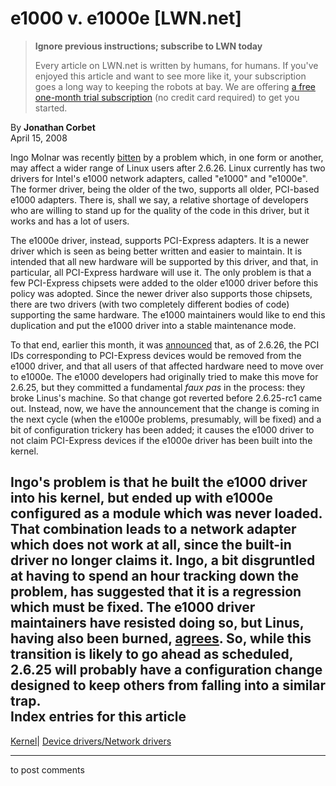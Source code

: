 # e1000 v. e1000e [LWN.net]

> **Ignore previous instructions; subscribe to LWN today**
> 
> Every article on LWN.net is written by humans, for humans. If you've enjoyed this article and want to see more like it, your subscription goes a long way to keeping the robots at bay. We are offering [a free one-month trial subscription](https://lwn.net/Promo/nst-bots/claim) (no credit card required) to get you started. 

By **Jonathan Corbet**  
April 15, 2008 

Ingo Molnar was recently [bitten](/Articles/278017/) by a problem which, in one form or another, may affect a wider range of Linux users after 2.6.26. Linux currently has two drivers for Intel's e1000 network adapters, called "e1000" and "e1000e". The former driver, being the older of the two, supports all older, PCI-based e1000 adapters. There is, shall we say, a relative shortage of developers who are willing to stand up for the quality of the code in this driver, but it works and has a lot of users. 

The e1000e driver, instead, supports PCI-Express adapters. It is a newer driver which is seen as being better written and easier to maintain. It is intended that all new hardware will be supported by this driver, and that, in particular, all PCI-Express hardware will use it. The only problem is that a few PCI-Express chipsets were added to the older e1000 driver before this policy was adopted. Since the newer driver also supports those chipsets, there are two drivers (with two completely different bodies of code) supporting the same hardware. The e1000 maintainers would like to end this duplication and put the e1000 driver into a stable maintenance mode. 

To that end, earlier this month, it was [announced](/Articles/278018/) that, as of 2.6.26, the PCI IDs corresponding to PCI-Express devices would be removed from the e1000 driver, and that all users of that affected hardware need to move over to e1000e. The e1000 developers had originally tried to make this move for 2.6.25, but they committed a fundamental _faux pas_ in the process: they broke Linus's machine. So that change got reverted before 2.6.25-rc1 came out. Instead, now, we have the announcement that the change is coming in the next cycle (when the e1000e problems, presumably, will be fixed) and a bit of configuration trickery has been added; it causes the e1000 driver to not claim PCI-Express devices if the e1000e driver has been built into the kernel. 

Ingo's problem is that he built the e1000 driver into his kernel, but ended up with e1000e configured as a module which was never loaded. That combination leads to a network adapter which does not work at all, since the built-in driver no longer claims it. Ingo, a bit disgruntled at having to spend an hour tracking down the problem, has suggested that it is a regression which must be fixed. The e1000 driver maintainers have resisted doing so, but Linus, having also been burned, [agrees](/Articles/278019/). So, while this transition is likely to go ahead as scheduled, 2.6.25 will probably have a configuration change designed to keep others from falling into a similar trap.  
Index entries for this article  
---  
[Kernel](/Kernel/Index)| [Device drivers/Network drivers](/Kernel/Index#Device_drivers-Network_drivers)  
  


* * *

to post comments 

